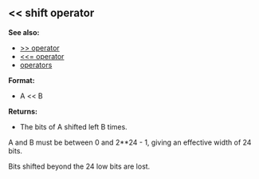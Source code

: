 ## \<\< shift operator
**See also:**
*   [\>\> operator](/operator/%3e%3e)
*   [\<\<= operator](/operator/%3c%3c=)
*   [operators](/operator)
<!-- -->
**Format:**
*   A \<\< B
<!-- -->
**Returns:**
*   The bits of A shifted left B times.


A and B must be between 0 and 2\*\*24 - 1, giving an effective
width of 24 bits. 

Bits shifted beyond the 24 low bits are lost.